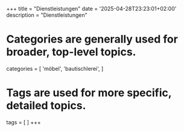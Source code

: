 +++
title = "Dienstleistungen"
date = '2025-04-28T23:23:01+02:00'
description = "Dienstleistungen"
# Categories are generally used for broader, top-level topics.
categories = [
 'möbel',
 'bautischlerei',
]
# Tags are used for more specific, detailed topics.
tags = [
]
+++
